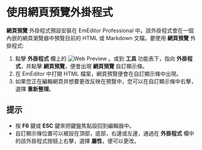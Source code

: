 # 使用網頁預覽外掛程式

**網頁預覽** 外掛程式預設安裝在 EmEditor Professional 中。該外掛程式會在一個內嵌的網頁瀏覽器中預覽目前的 HTML 或 Markdown 文檔。要使用 **網頁預覽** 外掛程式:

1. 點擊 **外掛程式** 欄上的 ![Web Preview](../../images/plugin_webpreview..png) 。或到 **工具** 功能表下，指向 **外掛程式**，并點擊 **網頁預覽**，便會出現 **網頁預覽** 自訂顯示條。
2. 在 EmEditor 中打開 HTML 檔案，網頁預覽便會在自訂顯示條中出現。
3. 如果您正在編輯網頁并想要更改反映在預覽中，您可以在自訂顯示條中右擊，選擇 **重新整理**。

## 提示

- 按 **F6** 鍵或 **ESC** 鍵來把鍵盤焦點設回到編輯器中。
- 自訂顯示條位置可以被設在頂部，底部，右邊或左邊，通過在 **外掛程式** 欄中的該外掛程式按鈕上右擊，選擇 **屬性**，便可以更改。
